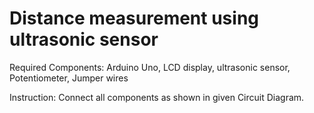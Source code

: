 # Distance measurement using ultrasonic sensor

Required Components:
Arduino Uno, LCD display, ultrasonic sensor, Potentiometer, Jumper wires

Instruction:
Connect all components as shown in given Circuit Diagram.
